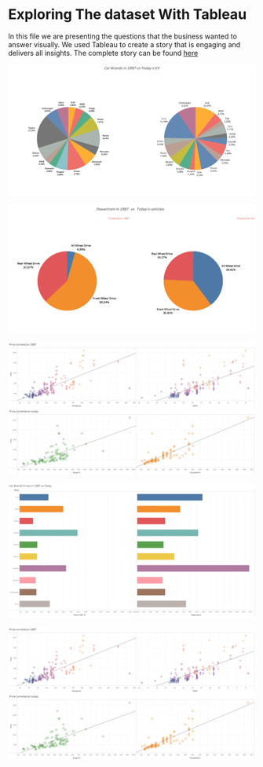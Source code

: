 # Exploring The dataset With Tableau 

In this file we are presenting the questions that the business wanted to answer visually.
We used Tableau to create a story that is engaging and delivers all insights. The complete story can be found [here](https://public.tableau.com/profile/federico.giuliani#!/vizhome/1987CarmarketsVSTodaysElectricVehicles/PowertrainEV?publish=yes)

![Picture](https://github.com/FedericoGi/Final-Project-Iron-Hack/blob/main/2.%20Tableau%20%2B%20Presentation%20/Brand%20Market%20Share%20.png)


![Picture](https://github.com/FedericoGi/Final-Project-Iron-Hack/blob/main/2.%20Tableau%20%2B%20Presentation%20/Powertrain%20.png)


![Picture](https://github.com/FedericoGi/Final-Project-Iron-Hack/blob/main/2.%20Tableau%20%2B%20Presentation%20/Price%20Correlation.png)


![Picture](https://github.com/FedericoGi/Final-Project-Iron-Hack/blob/main/2.%20Tableau%20%2B%20Presentation%20/Prices%20and%20Brands%20over%20time%20.png)


![Picture](https://github.com/FedericoGi/Final-Project-Iron-Hack/blob/main/2.%20Tableau%20%2B%20Presentation%20/Price%20Correlation.png)
